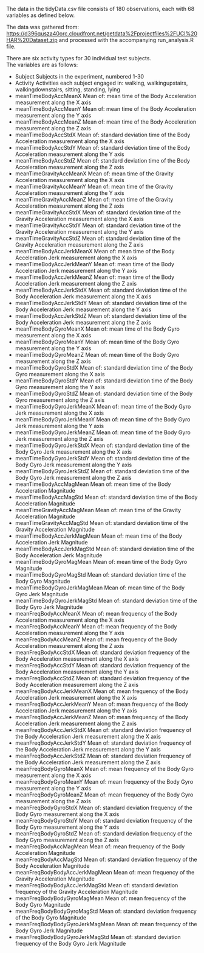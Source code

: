 The data in the tidyData.csv file consists of 180 observations, each with 68 variables as defined below.  

The data was gathered from: https://d396qusza40orc.cloudfront.net/getdata%2Fprojectfiles%2FUCI%20HAR%20Dataset.zip
and processed with the accompanying run_analysis.R file.

There are six activity types for 30 individual test subjects.  
The variables are as follows:  
* Subject                            Subjects in the experiment, numbered 1-30  
* Activity                           Activities each subject engaged in: walking, walkingupstairs, walkingdownstairs, sitting, standing, lying  
* meanTimeBodyAccMeanX               Mean of: mean time of the Body Acceleration measurement along the X axis  
* meanTimeBodyAccMeanY               Mean of: mean time of the Body Acceleration measurement along the Y axis  
* meanTimeBodyAccMeanZ               Mean of: mean time of the Body Acceleration measurement along the Z axis  
* meanTimeBodyAccStdX                Mean of: standard deviation time of the Body Acceleration measurement along the X axis  
* meanTimeBodyAccStdY                Mean of: standard deviation time of the Body Acceleration measurement along the Y axis  
* meanTimeBodyAccStdZ                Mean of: standard deviation time of the Body Acceleration measurement along the Z axis  
* meanTimeGravityAccMeanX            Mean of: mean time of the Gravity Acceleration measurement along the X axis  
* meanTimeGravityAccMeanY            Mean of: mean time of the Gravity Acceleration measurement along the Y axis  
* meanTimeGravityAccMeanZ            Mean of: mean time of the Gravity Acceleration measurement along the Z axis  
* meanTimeGravityAccStdX             Mean of: standard deviation time of the Gravity Acceleration measurement along the X axis  
* meanTimeGravityAccStdY             Mean of: standard deviation time of the Gravity Acceleration measurement along the Y axis  
* meanTimeGravityAccStdZ             Mean of: standard deviation time of the Gravity Acceleration measurement along the Z axis  
* meanTimeBodyAccJerkMeanX           Mean of: mean time of the Body Acceleration Jerk measurement along the X axis  
* meanTimeBodyAccJerkMeanY           Mean of: mean time of the Body Acceleration Jerk measurement along the Y axis  
* meanTimeBodyAccJerkMeanZ           Mean of: mean time of the Body Acceleration Jerk measurement along the Z axis  
* meanTimeBodyAccJerkStdX            Mean of: standard deviation time of the Body Acceleration Jerk measurement along the X axis  
* meanTimeBodyAccJerkStdY            Mean of: standard deviation time of the Body Acceleration Jerk measurement along the Y axis  
* meanTimeBodyAccJerkStdZ            Mean of: standard deviation time of the Body Acceleration Jerk measurement along the Z axis  
* meanTimeBodyGyroMeanX              Mean of: mean time of the Body Gyro measurement along the X axis  
* meanTimeBodyGyroMeanY              Mean of: mean time of the Body Gyro measurement along the Y axis  
* meanTimeBodyGyroMeanZ              Mean of: mean time of the Body Gyro measurement along the Z axis  
* meanTimeBodyGyroStdX               Mean of: standard deviation time of the Body Gyro measurement along the X axis  
* meanTimeBodyGyroStdY               Mean of: standard deviation time of the Body Gyro measurement along the Y axis  
* meanTimeBodyGyroStdZ               Mean of: standard deviation time of the Body Gyro measurement along the Z axis  
* meanTimeBodyGyroJerkMeanX          Mean of: mean time of the Body Gyro Jerk measurement along the X axis  
* meanTimeBodyGyroJerkMeanY          Mean of: mean time of the Body Gyro Jerk measurement along the Y axis  
* meanTimeBodyGyroJerkMeanZ          Mean of: mean time of the Body Gyro Jerk measurement along the Z axis  
* meanTimeBodyGyroJerkStdX           Mean of: standard deviation time of the Body Gyro Jerk measurement along the X axis  
* meanTimeBodyGyroJerkStdY           Mean of: standard deviation time of the Body Gyro Jerk measurement along the Y axis  
* meanTimeBodyGyroJerkStdZ           Mean of: standard deviation time of the Body Gyro Jerk measurement along the Z axis  
* meanTimeBodyAccMagMean             Mean of: mean time of the Body Acceleration Magnitude  
* meanTimeBodyAccMagStd              Mean of: standard deviation time of the Body Acceleration Magnitude  
* meanTimeGravityAccMagMean          Mean of: mean time of the Gravity Acceleration Magnitude  
* meanTimeGravityAccMagStd           Mean of: standard deviation time of the Gravity Acceleration Magnitude  
* meanTimeBodyAccJerkMagMean         Mean of: mean time of the Body Acceleration Jerk Magnitude  
* meanTimeBodyAccJerkMagStd          Mean of: standard deviation time of the Body Acceleration Jerk Magnitude  
* meanTimeBodyGyroMagMean            Mean of: mean time of the Body Gyro Magnitude  
* meanTimeBodyGyroMagStd             Mean of: standard deviation time of the Body Gyro Magnitude  
* meanTimeBodyGyroJerkMagMean        Mean of: mean time of the Body Gyro Jerk Magnitude  
* meanTimeBodyGyroJerkMagStd         Mean of: standard deviation time of the Body Gyro Jerk Magnitude  
* meanFreqBodyAccMeanX               Mean of: mean frequency of the Body Acceleration measurement along the X axis  
* meanFreqBodyAccMeanY               Mean of: mean frequency of the Body Acceleration measurement along the Y axis  
* meanFreqBodyAccMeanZ               Mean of: mean frequency of the Body Acceleration measurement along the Z axis  
* meanFreqBodyAccStdX                Mean of: standard deviation frequency of the Body Acceleration measurement along the X axis  
* meanFreqBodyAccStdY                Mean of: standard deviation frequency of the Body Acceleration measurement along the Y axis  
* meanFreqBodyAccStdZ                Mean of: standard deviation frequency of the Body Acceleration measurement along the Z axis  
* meanFreqBodyAccJerkMeanX           Mean of: mean frequency of the Body Acceleration Jerk measurement along the X axis  
* meanFreqBodyAccJerkMeanY           Mean of: mean frequency of the Body Acceleration Jerk measurement along the Y axis  
* meanFreqBodyAccJerkMeanZ           Mean of: mean frequency of the Body Acceleration Jerk measurement along the Z axis  
* meanFreqBodyAccJerkStdX            Mean of: standard deviation frequency of the Body Acceleration Jerk measurement along the X axis  
* meanFreqBodyAccJerkStdY            Mean of: standard deviation frequency of the Body Acceleration Jerk measurement along the Y axis  
* meanFreqBodyAccJerkStdZ            Mean of: standard deviation frequency of the Body Acceleration Jerk measurement along the Z axis  
* meanFreqBodyGyroMeanX              Mean of: mean frequency of the Body Gyro measurement along the X axis  
* meanFreqBodyGyroMeanY              Mean of: mean frequency of the Body Gyro measurement along the Y axis  
* meanFreqBodyGyroMeanZ              Mean of: mean frequency of the Body Gyro measurement along the Z axis  
* meanFreqBodyGyroStdX               Mean of: standard deviation frequency of the Body Gyro measurement along the X axis  
* meanFreqBodyGyroStdY               Mean of: standard deviation frequency of the Body Gyro measurement along the Y axis  
* meanFreqBodyGyroStdZ               Mean of: standard deviation frequency of the Body Gyro measurement along the Z axis  
* meanFreqBodyAccMagMean             Mean of: mean frequency of the Body Acceleration Magnitude  
* meanFreqBodyAccMagStd              Mean of: standard deviation frequency of the Body Acceleration Magnitude  
* meanFreqBodyBodyAccJerkMagMean     Mean of: mean frequency of the Gravity Acceleration Magnitude  
* meanFreqBodyBodyAccJerkMagStd      Mean of: standard deviation frequency of the Gravity Acceleration Magnitude  
* meanFreqBodyBodyGyroMagMean        Mean of: mean frequency of the Body Gyro Magnitude  
* meanFreqBodyBodyGyroMagStd         Mean of: standard deviation frequency of the Body Gyro Magnitude  
* meanFreqBodyBodyGyroJerkMagMean    Mean of: mean frequency of the Body Gyro Jerk Magnitude  
* meanFreqBodyBodyGyroJerkMagStd     Mean of: standard deviation frequency of the Body Gyro Jerk Magnitude  
